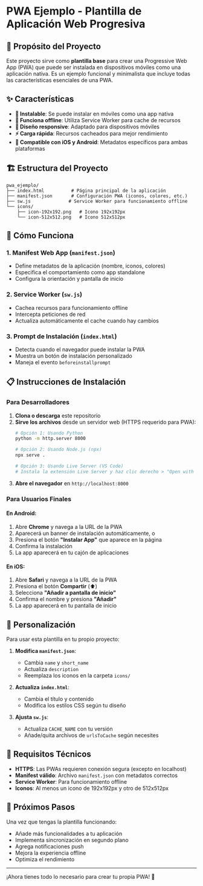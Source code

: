 # PWA Ejemplo - Plantilla de Aplicación Web Progresiva

## 📱 Propósito del Proyecto

Este proyecto sirve como **plantilla base** para crear una Progressive Web App (PWA) que puede ser instalada en dispositivos móviles como una aplicación nativa. Es un ejemplo funcional y minimalista que incluye todas las características esenciales de una PWA.

## ✨ Características

- **📱 Instalable**: Se puede instalar en móviles como una app nativa
- **🔄 Funciona offline**: Utiliza Service Worker para cache de recursos
- **🎨 Diseño responsive**: Adaptado para dispositivos móviles
- **⚡ Carga rápida**: Recursos cacheados para mejor rendimiento
- **🍎 Compatible con iOS y Android**: Metadatos específicos para ambas plataformas

## 🏗️ Estructura del Proyecto

```
pwa_ejemplo/
├── index.html          # Página principal de la aplicación
├── manifest.json       # Configuración PWA (iconos, colores, etc.)
├── sw.js              # Service Worker para funcionamiento offline
└── icons/
    ├── icon-192x192.png   # Icono 192x192px
    └── icon-512x512.png   # Icono 512x512px
```

## 🚀 Cómo Funciona

### 1. **Manifest Web App** (`manifest.json`)
- Define metadatos de la aplicación (nombre, iconos, colores)
- Especifica el comportamiento como app standalone
- Configura la orientación y pantalla de inicio

### 2. **Service Worker** (`sw.js`)
- Cachea recursos para funcionamiento offline
- Intercepta peticiones de red
- Actualiza automáticamente el cache cuando hay cambios

### 3. **Prompt de Instalación** (`index.html`)
- Detecta cuando el navegador puede instalar la PWA
- Muestra un botón de instalación personalizado
- Maneja el evento `beforeinstallprompt`

## 📋 Instrucciones de Instalación

### Para Desarrolladores

1. **Clona o descarga** este repositorio
2. **Sirve los archivos** desde un servidor web (HTTPS requerido para PWA):
   ```bash
   # Opción 1: Usando Python
   python -m http.server 8000
   
   # Opción 2: Usando Node.js (npx)
   npx serve .
   
   # Opción 3: Usando Live Server (VS Code)
   # Instala la extensión Live Server y haz clic derecho > "Open with Live Server"
   ```
3. **Abre el navegador** en `http://localhost:8000`

### Para Usuarios Finales

#### En Android:
1. Abre **Chrome** y navega a la URL de la PWA
2. Aparecerá un banner de instalación automáticamente, o
3. Presiona el botón **"Instalar App"** que aparece en la página
4. Confirma la instalación
5. La app aparecerá en tu cajón de aplicaciones

#### En iOS:
1. Abre **Safari** y navega a la URL de la PWA
2. Presiona el botón **Compartir** (⬆️)
3. Selecciona **"Añadir a pantalla de inicio"**
4. Confirma el nombre y presiona **"Añadir"**
5. La app aparecerá en tu pantalla de inicio

## 🔧 Personalización

Para usar esta plantilla en tu propio proyecto:

1. **Modifica `manifest.json`**:
   - Cambia `name` y `short_name`
   - Actualiza `description`
   - Reemplaza los iconos en la carpeta `icons/`

2. **Actualiza `index.html`**:
   - Cambia el título y contenido
   - Modifica los estilos CSS según tu diseño

3. **Ajusta `sw.js`**:
   - Actualiza `CACHE_NAME` con tu versión
   - Añade/quita archivos de `urlsToCache` según necesites

## 📱 Requisitos Técnicos

- **HTTPS**: Las PWAs requieren conexión segura (excepto en localhost)
- **Manifest válido**: Archivo `manifest.json` con metadatos correctos
- **Service Worker**: Para funcionamiento offline
- **Iconos**: Al menos un icono de 192x192px y otro de 512x512px

## 🌟 Próximos Pasos

Una vez que tengas la plantilla funcionando:

- Añade más funcionalidades a tu aplicación
- Implementa sincronización en segundo plano
- Agrega notificaciones push
- Mejora la experiencia offline
- Optimiza el rendimiento

---

¡Ahora tienes todo lo necesario para crear tu propia PWA! 🎉